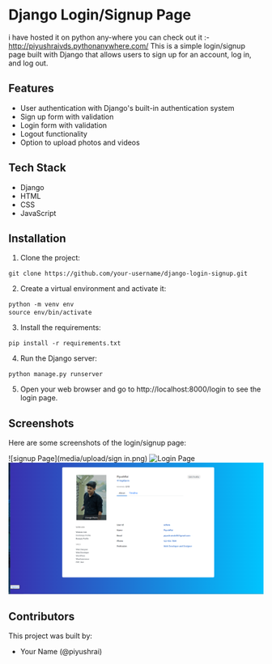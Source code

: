 # Django Login/Signup Page

i have hosted it on python any-where you can check out it :- http://piyushraivds.pythonanywhere.com/
This is a simple login/signup page built with Django that allows users to sign up for an account, log in, and log out.

## Features

* User authentication with Django's built-in authentication system
* Sign up form with validation
* Login form with validation
* Logout functionality
* Option to upload photos and videos

## Tech Stack

* Django
* HTML
* CSS
* JavaScript

## Installation

1. Clone the project:

```
git clone https://github.com/your-username/django-login-signup.git
```

2. Create a virtual environment and activate it:

```
python -m venv env
source env/bin/activate
```

3. Install the requirements:

```
pip install -r requirements.txt
```

4. Run the Django server:

```
python manage.py runserver
```

5. Open your web browser and go to http://localhost:8000/login to see the login page.

## Screenshots

Here are some screenshots of the login/signup page:

![signup Page](media/upload/sign in.png)
![Login Page](/media/upload/signin.png)
![home Page](/media/upload/home.png)

## Contributors

This project was built by:

* Your Name (@piyushrai)


